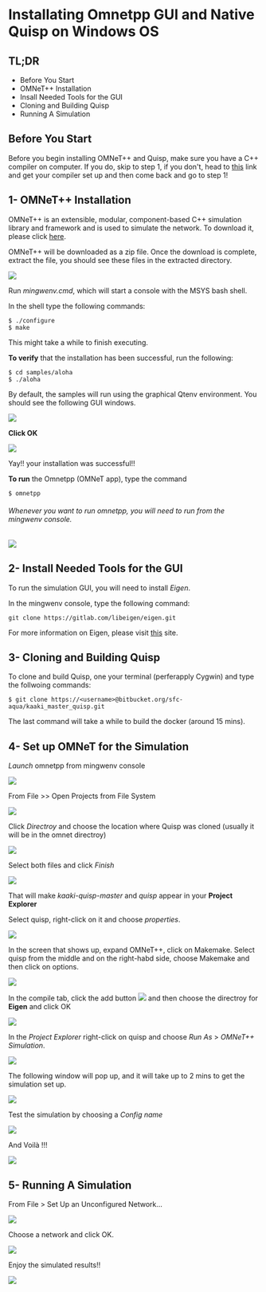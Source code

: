 # Installating Omnetpp GUI and Native Quisp on Windows OS

## TL;DR
* Before You Start
* OMNeT++ Installation
* Insall Needed Tools for the GUI
* Cloning and Building Quisp 
* Running A Simulation


## Before You Start
Before you begin installing OMNeT++ and Quisp, make sure you have a C++ compiler on computer. If you do, skip to step 1, if you don't, head to [this](https://www.tutorialspoint.com/How-do-I-set-up-C-Cplusplus-on-Eclipse-in-Windows) link and get your compiler set up and then come back and go to step 1!


## 1- OMNeT++ Installation

OMNeT++ is an extensible, modular, component-based C++ simulation library and framework and is used to simulate the network. To download it, please click [here](https://omnetpp.org/download/).

OMNeT++ will be downloaded as a zip file. Once the download is complete, extract the file, you should see these files in the extracted directory.

![](https://i.imgur.com/YuSTF1u.png)





Run *mingwenv.cmd*, which will start a console with the MSYS bash shell.

In the shell type the following commands:

```
$ ./configure
$ make
```

This might take a while to finish executing. 

**To verify** that the installation has been successful, run the following:

```
$ cd samples/aloha
$ ./aloha
```

By default, the samples will run using the graphical Qtenv environment. You should see the following GUI windows.

![](https://i.imgur.com/77vk5iY.jpg)


**Click OK**


![](https://i.imgur.com/HqdskWt.jpg)



Yay!! your installation was successful!!

**To run** the Omnetpp (OMNeT app), type the command
```
$ omnetpp
```

###### Whenever you want to run omnetpp, you will need to run from the mingwenv console.


![](https://i.imgur.com/5ROa7qu.jpg)


## 2- Install Needed Tools for the GUI
To run the simulation GUI, you will need to install *Eigen*.

In the mingwenv console, type the following command:
```
git clone https://gitlab.com/libeigen/eigen.git
```
For more information on Eigen, please visit [this](http://eigen.tuxfamily.org/index.php?title=Main_Page) site.


## 3- Cloning and Building Quisp

To clone and build Quisp, one your terminal (perferapply Cygwin) and type the follwoing commands:
```
$ git clone https://<username>@bitbucket.org/sfc-aqua/kaaki_master_quisp.git
```
The last command will take a while to build the docker (around 15 mins).

## 4- Set up OMNeT for the Simulation

*Launch* omnetpp from mingwenv console


![](https://i.imgur.com/ZU98fNh.jpg)


From File >> Open Projects from File System


![](https://i.imgur.com/2aMxfLB.jpg)


Click *Directroy* and choose the location where Quisp was cloned (usually it will be in the omnet directroy)


![](https://i.imgur.com/gTIq3ow.jpg)


Select both files and click *Finish*


![](https://i.imgur.com/IviUq2n.jpg)


That will make *kaaki-quisp-master* and *quisp* appear in your **Project Explorer** 

Select quisp, right-click on it and choose *properties*.


![](https://i.imgur.com/8HK3ddW.jpg)


In the screen that shows up, expand OMNeT++, click on Makemake.
Select quisp from the middle and on the right-habd side, choose Makemake and then click on options. 


![](https://i.imgur.com/JSHw1cO.jpg)


In the compile tab, click the add button ![](https://i.imgur.com/pvVkc8f.jpg)
and then choose the directroy for **Eigen** and click OK


![](https://i.imgur.com/koTDUzd.jpg)


In the *Project Explorer* right-click on quisp and choose *Run As* > *OMNeT++ Simulation*.


![](https://i.imgur.com/hGuJE1u.jpg)



The following window will pop up, and it will take up to 2 mins to get the simulation set up.


![](https://i.imgur.com/KIjrKvB.jpg)



Test the simulation by choosing a *Config name*


![](https://i.imgur.com/h3zut9d.jpg)



And Voilà !!! 


![](https://i.imgur.com/mH7C1gH.jpg)



## 5- Running A Simulation

From File > Set Up an Unconfigured Network...


![](https://i.imgur.com/0jFI8hB.jpg)



Choose a network and click OK.

![](https://i.imgur.com/dUOFO2n.jpg)



Enjoy the simulated results!!

![](https://i.imgur.com/ht6bIH1.jpg)


